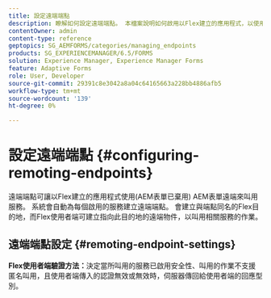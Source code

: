 ```yaml
---
title: 設定遠端端點
description: 瞭解如何設定遠端端點。 本檔案說明如何啟用以Flex建立的應用程式，以使用AEM表單遠端功能來叫用服務。
contentOwner: admin
content-type: reference
geptopics: SG_AEMFORMS/categories/managing_endpoints
products: SG_EXPERIENCEMANAGER/6.5/FORMS
solution: Experience Manager, Experience Manager Forms
feature: Adaptive Forms
role: User, Developer
source-git-commit: 29391c8e3042a8a04c64165663a228bb4886afb5
workflow-type: tm+mt
source-wordcount: '139'
ht-degree: 0%

---
```


# 設定遠端端點 {#configuring-remoting-endpoints}

遠端端點可讓以Flex建立的應用程式使用(AEM表單已棄用) AEM表單遠端來叫用服務。 系統會自動為每個啟用的服務建立遠端端點。 會建立與端點同名的Flex目的地，而Flex使用者端可建立指向此目的地的遠端物件，以叫用相關服務的作業。

## 遠端端點設定 {#remoting-endpoint-settings}

**Flex使用者端驗證方法：**&#x200B;決定當所叫用的服務已啟用安全性、叫用的作業不支援匿名叫用，且使用者端傳入的認證無效或無效時，伺服器傳回給使用者端的回應型別。
